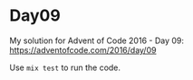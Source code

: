 # Day09

My solution for Advent of Code 2016 - Day 09: https://adventofcode.com/2016/day/09

Use `mix test` to run the code.
